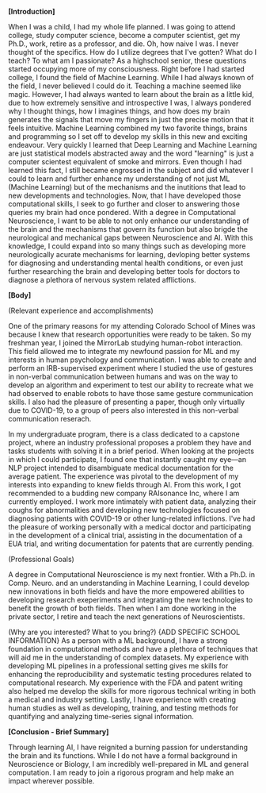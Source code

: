 
**[Introduction]**

When I was a child, I had my whole life planned. I was going to attend college, study computer science, become a computer scientist, get my Ph.D., work, retire as a professor, and die. Oh, how naive I was. I never thought of the specifics. How do I utilize degrees that I've gotten? What do I teach? To what am I passionate? As a highschool senior, these questions started occupying more of my consciousness. Right before I had started college, I found the field of Machine Learning. While I had always known of the field, I never believed I could do it. Teaching a machine seemed like magic. However, I had always wanted to learn about the brain as a little kid, due to how extremely sensitive and introspective I was, I always pondered why I thought things, how I imagines things, and how does my brain generates the signals that move my fingers in just the precise motion that it feels intuitive. Machine Learning combined my two favorite things, brains and programming so I set off to develop my skills in this new and exciting endeavour. Very quickly I learned that Deep Learning and Machine Learning are just statistical models abstracted away and the word "learning" is just a computer scientest equivalent of smoke and mirrors. Even though I had learned this fact, I still became engrossed in the subject and did whatever I could to learn and further enhance my understanding of not just ML (Machine Learning) but of the mechanisms and the inutitions that lead to new developments and technologies. Now, that I have developed those computational skills, I seek to go further and closer to answering those queries my brain had once pondered. With a degree in Computational Neuroscience, I want to be able to not only enhance our understanding of the brain and the mechanisms that govern its function but also brigde the neurological and mechanical gaps between Neuroscience and AI. With this knowledge, I could expand into so many things such as developing more neurologically acurate mechanisms for learning, devloping better systems for diagnosing and understanding mental health conditions, or even just further researching the brain and developing better tools for doctors to diagnose a plethora of nervous system related afflictions.

**[Body]**

(Relevant experience and accomplishments)
	
One of the primary reasons for my attending Colorado School of Mines was because I knew that research opportunities were ready to be taken. So my freshman year, I joined the MirrorLab studying human-robot interaction. This field allowed me to integrate my newfound passion for ML and my interests in human psychology and communication. I was able to create and perform an IRB-supervised experiment where I studied the use of gestures in non-verbal communication between humans and was on the way to develop an algorithm and experiment to test our ability to recreate what we had observed to enable robots to have those same gesture communication skills. I also had the pleasure of presenting a paper, though only virtually due to COVID-19, to a group of peers also interested in this non-verbal communication reserach.

In my undergraduate program, there is a class dedicated to a capstone project, where an industry professional proposes a problem they have and tasks students with solving it in a brief period. When looking at the projects in which I could participate, I found one that instantly caught my eye—an NLP project intended to disambiguate medical documentation for the average patient. The experience was pivotal to the development of my interests into expanding to knew fields through AI. From this work, I got recommended to a budding new company RAIsonance Inc, where I am currently employed. I work more intimately with patient data, analyzing their coughs for abnormalities and developing new technologies focused on diagnosing patients with COVID-19 or other lung-related inflictions. I've had the pleasure of working personally with a medical doctor and participating in the development of a clinical trial, assisting in the documentation of a EUA trial, and writing documentation for patents that are currently pending. 

(Professional Goals)

A degree in Computational Neuroscience is my next frontier. With a Ph.D. in Comp. Neuro. and an understanding in Machine Learning, I could develop new innovations in both fields and have the more empowered abilities to developing research exeperiments and integrating the new technologies to benefit the growth of both fields. Then when I am done working in the private sector, I retire and teach the next generations of Neuroscientists.

(Why are you interested? What to you bring?)
{ADD SPECIFIC SCHOOL INFORMATION}
As a person with a ML background, I have a strong foundation in computational methods and have a plethora of techniques that will aid me in the understanding of complex datasets. My experience with developing ML pipelines in a professional setting gives me skills for enhancing the reproducibility and systematic testing procedures related to computational research.  My experience with the FDA and patent writing also helped me develop the skills for more rigorous technical writing in both a medical and industry setting. Lastly, I have experience with creating human studies as well as developing, training, and testing methods for quantifying and analyzing time-series signal information.

**[Conclusion - Brief Summary]**

Through learning AI, I have reignited a burning passion for understanding the brain and its functions. While I do not have a formal background in Neuroscience or Biology, I am incredibly well-prepared in ML and general computation. I am ready to join a rigorous program and help make an impact wherever possible.